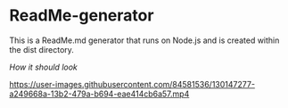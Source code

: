 # ReadMe-generator
This is a ReadMe.md generator that runs on Node.js and is created within the dist directory.


*How it should look*


https://user-images.githubusercontent.com/84581536/130147277-a249668a-13b2-479a-b694-eae414cb6a57.mp4


